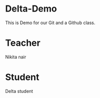 # Delta-Demo
This is Demo for our Git and a Github class.
# Teacher
Nikita nair
# Student
Delta student